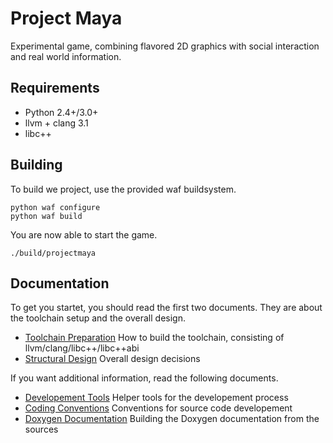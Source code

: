 Project Maya
============

Experimental game, combining flavored 2D graphics with social interaction and real world information.


Requirements
------------

 * Python 2.4+/3.0+
 * llvm + clang 3.1
 * libc++


Building
--------

To build we project, use the provided waf buildsystem.

	python waf configure
	python waf build

You are now able to start the game.

	./build/projectmaya


Documentation
-------------

To get you startet, you should read the first two documents. They are about the toolchain setup and the overall design.

* [Toolchain Preparation](https://github.com/mayamonkeys/projectmaya/blob/master/doc/ToolchainPreparation.md) How to build the toolchain, consisting of llvm/clang/libc++/libc++abi
* [Structural Design](https://github.com/mayamonkeys/projectmaya/blob/master/doc/StructuralDesign.md) Overall design decisions

If you want additional information, read the following documents.

* [Developement Tools](https://github.com/mayamonkeys/projectmaya/blob/master/doc/DevelopementTools.md) Helper tools for the developement process
* [Coding Conventions](https://github.com/mayamonkeys/projectmaya/blob/master/doc/CodingConventions.md) Conventions for source code developement
* [Doxygen Documentation](https://github.com/mayamonkeys/projectmaya/blob/master/doc/DoxygenDocumentation.md) Building the Doxygen documentation from the sources
